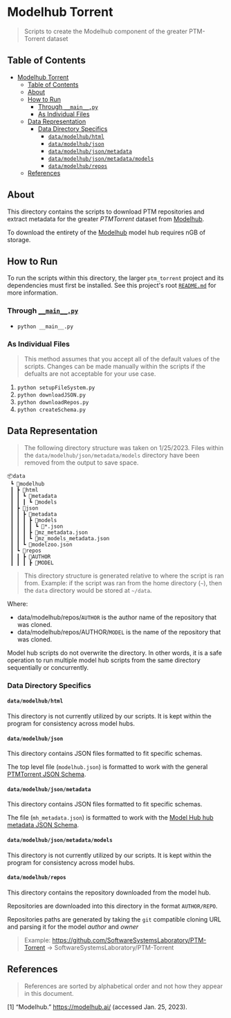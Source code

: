 # Modelhub Torrent

> Scripts to create the Modelhub component of the greater PTM-Torrent dataset

## Table of Contents

- [Modelhub Torrent](#modelhub-torrent)
  - [Table of Contents](#table-of-contents)
  - [About](#about)
  - [How to Run](#how-to-run)
    - [Through `__main__.py`](#through-__main__py)
    - [As Individual Files](#as-individual-files)
  - [Data Representation](#data-representation)
    - [Data Directory Specifics](#data-directory-specifics)
      - [`data/modelhub/html`](#datamodelhubhtml)
      - [`data/modelhub/json`](#datamodelhubjson)
      - [`data/modelhub/json/metadata`](#datamodelhubjsonmetadata)
      - [`data/modelhub/json/metadata/models`](#datamodelhubjsonmetadatamodels)
      - [`data/modelhub/repos`](#datamodelhubrepos)
  - [References](#references)

## About

This directory contains the scripts to download PTM repositories and extract
metadata for the greater *PTMTorrent* dataset from
[Modelhub](https://modelhub.ai).

To download the entirety of the [Modelhub](https://modelhub.ai) model hub
requires nGB of storage.

## How to Run

To run the scripts within this directory, the larger `ptm_torrent` project and
its dependencies must first be installed. See this project's root
[`README.md`](../../README.md) for more information.

### Through [`__main__.py`](__main__.py)

- `python __main__.py`

### As Individual Files

> This method assumes that you accept all of the default values of the scripts.
> Changes can be made manually within the scripts if the defualts are not
> acceptable for your use case.

1. `python setupFileSystem.py`
1. `python downloadJSON.py`
1. `python downloadRepos.py`
1. `python createSchema.py`

## Data Representation

> The following directory structure was taken on 1/25/2023. Files within the
> `data/modelhub/json/metadata/models` directory have been removed from the
> output to save space.

```shell
📦data
 ┗ 📂modelhub
 ┃ ┣ 📂html
 ┃ ┃ ┗ 📂metadata
 ┃ ┃ ┃ ┗ 📂models
 ┃ ┣ 📂json
 ┃ ┃ ┣ 📂metadata
 ┃ ┃ ┃ ┣ 📂models
 ┃ ┃ ┃ ┃ ┗ 📜*.json
 ┃ ┃ ┃ ┣ 📜mz_metadata.json
 ┃ ┃ ┃ ┗ 📜mz_models_metadata.json
 ┃ ┃ ┗ 📜modelzoo.json
 ┃ ┗ 📂repos
 ┃ ┃ ┣ 📂AUTHOR
 ┃ ┃ ┃ ┣ 📂MODEL
```

> This directory structure is generated relative to where the script is ran
> from. Example: if the script was ran from the home directory (`~`), then the
> `data` directory would be stored at `~/data`.

Where:

- data/modelhub/repos/`AUTHOR` is the author name of the repository that was
  cloned.
- data/modelhub/repos/AUTHOR/`MODEL` is the name of the repository that was
  cloned.

Model hub scripts do not overwrite the directory. In other words, it is a safe
operation to run multiple model hub scripts from the same directory sequentially
or concurrently.

### Data Directory Specifics

#### `data/modelhub/html`

This directory is not currently utilized by our scripts. It is kept within the
program for consistency across model hubs.

#### `data/modelhub/json`

This directory contains JSON files formatted to fit specific schemas.

The top level file (`modelhub.json`) is formatted to work with the general
[PTMTorrent JSON Schema](../utils/schemas/onnxmodelhubModelMetadata.json).

#### `data/modelhub/json/metadata`

This directory contains JSON files formatted to fit specific schemas.

The file (`mh_metadata.json`) is formatted to work with the
[Model Hub hub metadata JSON Schema](../utils/schemas/modelhubMetadata.json).

#### `data/modelhub/json/metadata/models`

This directory is not currently utilized by our scripts. It is kept within the
program for consistency across model hubs.

#### `data/modelhub/repos`

This directory contains the repository downloaded from the model hub.

Repositories are downloaded into this directory in the format `AUTHOR/REPO`.

Repositories paths are generated by taking the `git` compatible cloning URL and
parsing it for the model *author* and *owner*

> Example: <https://github.com/SoftwareSystemsLaboratory/PTM-Torrent> ->
> SoftwareSystemsLaboratory/PTM-Torrent

## References

> References are sorted by alphabetical order and not how they appear in this
> document.

\[1\] “Modelhub.” https://modelhub.ai/ (accessed Jan. 25, 2023).
